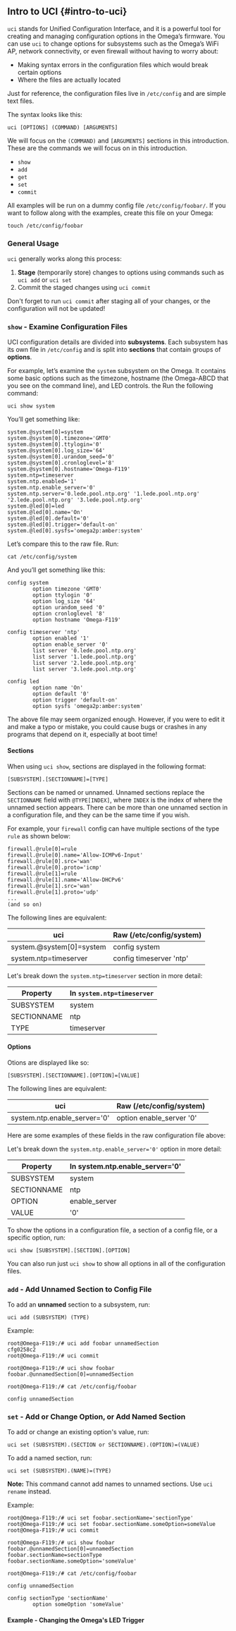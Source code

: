 ## Intro to UCI {#intro-to-uci}

`uci` stands for Unified Configuration Interface, and it is a powerful tool for creating and managing configuration options in the Omega’s firmware. You can use `uci` to change options for subsystems such as the Omega’s WiFi AP, network connectivity, or even firewall without having to worry about:

* Making syntax errors in the configuration files which would break certain options
* Where the files are actually located

Just for reference, the configuration files live in `/etc/config` and are simple text files.

The syntax looks like this:

```
uci [OPTIONS] (COMMAND) [ARGUMENTS]
```

We will focus on the `(COMMAND)` and `[ARGUMENTS]` sections in this introduction. These are the commands we will focus on in this introduction.

* `show`
* `add`
* `get`
* `set`
* `commit`

All examples will be run on a dummy config file `/etc/config/foobar/`. If you want to follow along with the examples, create this file on your Omega:

```
touch /etc/config/foobar
```

### General Usage

`uci` generally works along this process:

1. **Stage** (temporarily store) changes to options using commands such as `uci add` or `uci set`
1. Commit the staged changes using `uci commit`

Don't forget to run `uci commit` after staging all of your changes, or the configuration will not be updated!

### `show` - Examine Configuration Files

UCI configuration details are divided into **subsystems**. Each subsystem has its own file in `/etc/config` and is split into **sections** that contain groups of **options**.

For example, let’s examine the `system` subsystem on the Omega. It contains some basic options such as the timezone, hostname (the Omega-ABCD that you see on the command line), and LED controls. the Run the following command:

```
uci show system
```

You’ll get something like:

```
system.@system[0]=system
system.@system[0].timezone='GMT0'
system.@system[0].ttylogin='0'
system.@system[0].log_size='64'
system.@system[0].urandom_seed='0'
system.@system[0].cronloglevel='8'
system.@system[0].hostname='Omega-F119'
system.ntp=timeserver
system.ntp.enabled='1'
system.ntp.enable_server='0'
system.ntp.server='0.lede.pool.ntp.org' '1.lede.pool.ntp.org' '2.lede.pool.ntp.org' '3.lede.pool.ntp.org'
system.@led[0]=led
system.@led[0].name='On'
system.@led[0].default='0'
system.@led[0].trigger='default-on'
system.@led[0].sysfs='omega2p:amber:system'
```

Let’s compare this to the raw file. Run:

```
cat /etc/config/system
```

And you’ll get something like this:

```
config system
        option timezone 'GMT0'
        option ttylogin '0'
        option log_size '64'
        option urandom_seed '0'
        option cronloglevel '8'
        option hostname 'Omega-F119'

config timeserver 'ntp'
        option enabled '1'
        option enable_server '0'
        list server '0.lede.pool.ntp.org'
        list server '1.lede.pool.ntp.org'
        list server '2.lede.pool.ntp.org'
        list server '3.lede.pool.ntp.org'

config led
        option name 'On'
        option default '0'
        option trigger 'default-on'
        option sysfs 'omega2p:amber:system'

```

The above file may seem organized enough. However, if you were to edit it and make a typo or mistake, you could cause bugs or crashes in any programs that depend on it, especially at boot time!

#### Sections

When using `uci show`, sections are displayed in the following format:

```
[SUBSYSTEM].[SECTIONNAME]=[TYPE]
```

Sections can be named or unnamed. Unnamed sections replace the `SECTIONNAME` field with `@TYPE[INDEX]`, where `INDEX` is the index of where the unnamed section appears. There can be more than one unnamed section in a configuration file, and they can be the same time if you wish. 

For example, your `firewall` config can have multiple sections of the type `rule` as shown below:

```
firewall.@rule[0]=rule
firewall.@rule[0].name='Allow-ICMPv6-Input'
firewall.@rule[0].src='wan'
firewall.@rule[0].proto='icmp'
firewall.@rule[1]=rule
firewall.@rule[1].name='Allow-DHCPv6'
firewall.@rule[1].src='wan'
firewall.@rule[1].proto='udp'
...
(and so on)
```

The following lines are equivalent:

| uci | Raw (/etc/config/system) |
|-----------|-----|
| system.@system[0]=system | config system |
| system.ntp=timeserver | config timeserver 'ntp' |

Let's break down the `system.ntp=timeserver` section in more detail:

| Property | In `system.ntp=timeserver` |
|-----------|-----|
| SUBSYSTEM | system |
| SECTIONNAME | ntp |
| TYPE | timeserver |

#### Options

Otions are displayed like so:

```
[SUBSYSTEM].[SECTIONNAME].[OPTION]=[VALUE]
```

The following lines are equivalent:

| uci | Raw (/etc/config/system) |
|-----------|-----|
| system.ntp.enable_server='0' | option enable_server '0' |

Here are some examples of these fields in the raw configuration file above:

Let's break down the `system.ntp.enable_server='0'` option in more detail:

| Property | In system.ntp.enable_server='0' |
|-----------|-----|
| SUBSYSTEM | system |
| SECTIONNAME | ntp |
| OPTION | enable_server |
| VALUE | '0' |


To show the options in a configuration file, a section of a config file, or a specific option, run:

```
uci show [SUBSYSTEM].[SECTION].[OPTION]
```

You can also run just `uci show` to show all options in all of the configuration files.

### `add` - Add Unnamed Section to Config File

To add an **unnamed** section to a subsystem, run:

```
uci add (SUBSYSTEM) (TYPE)
```

Example: 

```
root@Omega-F119:/# uci add foobar unnamedSection
cfg0258c2
root@Omega-F119:/# uci commit

root@Omega-F119:/# uci show foobar
foobar.@unnamedSection[0]=unnamedSection

root@Omega-F119:/# cat /etc/config/foobar 

config unnamedSection
```

### `set` - Add or Change Option, or  Add Named Section

To add or change an existing option's value, run:

```
uci set (SUBSYSTEM).(SECTION or SECTIONNAME).(OPTION)=(VALUE)
```

To add a named section, run:

```
uci set (SUBSYSTEM).(NAME)=(TYPE)
```

**Note:** This command cannot add names to unnamed sections. Use `uci rename` instead.

Example:

```
root@Omega-F119:/# uci set foobar.sectionName='sectionType'
root@Omega-F119:/# uci set foobar.sectionName.someOption=someValue
root@Omega-F119:/# uci commit

root@Omega-F119:/# uci show foobar
foobar.@unnamedSection[0]=unnamedSection
foobar.sectionName=sectionType
foobar.sectionName.someOption='someValue'

root@Omega-F119:/# cat /etc/config/foobar 

config unnamedSection

config sectionType 'sectionName'
        option someOption 'someValue'
```

#### Example - Changing the Omega's LED Trigger


